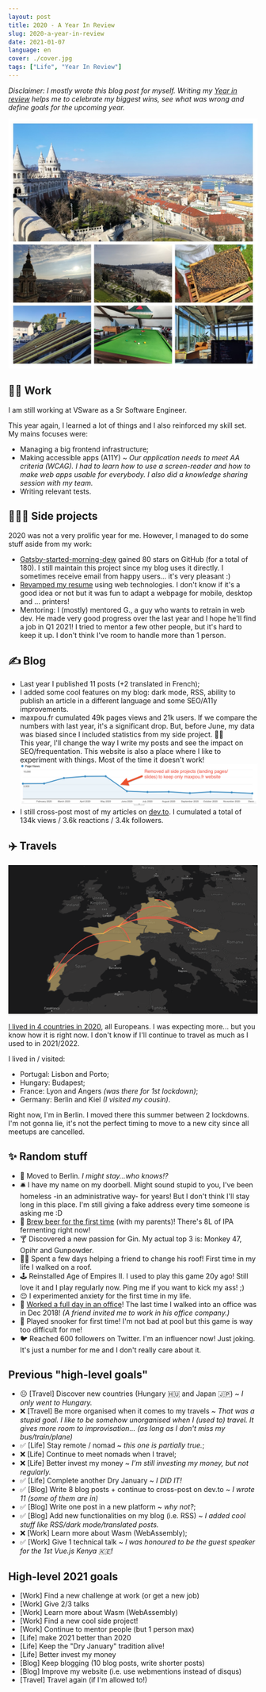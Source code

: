 ```yaml
---
layout: post
title: 2020 - A Year In Review
slug: 2020-a-year-in-review
date: 2021-01-07
language: en
cover: ./cover.jpg
tags: ["Life", "Year In Review"]
---
```


*Disclaimer: I mostly wrote this blog post for myself. Writing my [Year in review](/tags/Year%20In%20Review) helps me to celebrate my biggest wins, see what was wrong and define goals for the upcoming year.*

![a patchwork of images for 2020](./2020-mozaique.jpg)

## 👨‍💻 Work

I am still working at VSware as a Sr Software Engineer.

This year again, I learned a lot of things and I also reinforced my skill set. My mains focuses were:
* Managing a big frontend infrastructure;
* Making accessible apps (A11Y) ~ _Our application needs to meet AA criteria (WCAG). I had to learn how to use a screen-reader and how to make web apps usable for everybody. I also did a knowledge sharing session with my team._
* Writing relevant tests.


## 👨🏼‍🔬 Side projects

2020 was not a very prolific year for me. However, I managed to do some stuff aside from my work:

* [Gatsby-started-morning-dew](https://github.com/maxpou/gatsby-starter-morning-dew) gained 80 stars on GitHub (for a total of 180). I still maintain this project since my blog uses it directly. I sometimes receive email from happy users... it's very pleasant :)
* [Revamped my resume](/cv) using web technologies. I don't know if it's a good idea or not but it was fun to adapt a webpage for mobile, desktop and ... printers!
* Mentoring: I (mostly) mentored G., a guy who wants to retrain in web dev. He made very good progress over the last year and I hope he'll find a job in Q1 2021! I tried to mentor a few other people, but it's hard to keep it up. I don't think I've room to handle more than 1 person.

## ✍️ Blog

* Last year I published 11 posts (+2 translated in French);
* I added some cool features on my blog: dark mode, RSS, ability to publish an article in a different language and some SEO/A11y improvements.
* maxpou.fr cumulated 49k pages views and 21k users. If we compare the numbers with last year, it's a significant drop. But, before June, my data was biased since I included statistics from my side project. 🤦‍♂️  
This year, I'll change the way I write my posts and see the impact on SEO/frequentation. This website is also a place where I like to experiment with things. Most of the time it doesn't work!
![Page view graph (Google Analytics)](./analytics.png)
* I still cross-post most of my articles on [dev.to](https://dev.to/maxpou). I cumulated a total of 134k views / 3.6k reactions / 3.4k followers.

## ✈️ Travels

![my travel map](./travel-map.png)


[I lived in 4 countries in 2020](https://nomadlist.com/@maxpou), all Europeans. I was expecting more... but you know how it is right now. I don't know if I'll continue to travel as much as I used to in 2021/2022.

I lived in / visited:
* Portugal: Lisbon and Porto;
* Hungary: Budapest;
* France: Lyon and Angers _(was there for 1st lockdown)_;
* Germany: Berlin and Kiel _(I visited my cousin)_.

Right now, I'm in Berlin. I moved there this summer between 2 lockdowns. I'm not gonna lie, it's not the perfect timing to move to a new city since all meetups are cancelled.

## ✨ Random stuff

* 🌆 Moved to Berlin. _I might stay...who knows!?_
* 🛎 I have my name on my doorbell. Might sound stupid to you, I've been homeless -in an administrative way- for years! But I don't think I'll stay long in this place. I'm still giving a fake address every time someone is asking me :D
* 🍺 [Brew beer for the first time](https://twitter.com/_maxpou/status/1346376814541873152) (with my parents)! There's 8L of IPA fermenting right now!
* 🍸 Discovered a new passion for Gin. My actual top 3 is: Monkey 47, Opihr and Gunpowder.
* 👨‍🔧 Spent a few days helping a friend to change his roof! First time in my life I walked on a roof.
* 🕹 Reinstalled Age of Empires II. I used to play this game 20y ago! Still love it and I play regularly now. Ping me if you want to kick my ass! ;)
* 😔 I experimented anxiety for the first time in my life.
* 🏢 [Worked a full day in an office](https://twitter.com/_maxpou/status/1233385732946960384)! The last time I walked into an office was in Dec 2018! _(A friend invited me to work in his office company.)_
* 🎱 Played snooker for first time! I'm not bad at pool but this game is way too difficult for me!
* 🐦 Reached 600 followers on Twitter. I'm an influencer now! Just joking. It's just a number for me and I don't really care about it.

## Previous "high-level goals"

* 😐 [Travel] Discover new countries (Hungary 🇭🇺 and Japan 🇯🇵) ~ *I only went to Hungary.*
* ❌ [Travel] Be more organised when it comes to my travels ~ *That was a stupid goal. I like to be somehow unorganised when I (used to) travel. It gives more room to improvisation... (as long as I don't miss my bus/train/plane)*
* ✅ [Life] Stay remote / nomad ~ *this one is partially true.*;
* ❌ [Life] Continue to meet nomads when I travel;
* ❌ [Life] Better invest my money ~ *I'm still investing my money, but not regularly.*
* ✅ [Life] Complete another Dry January ~ *I DID IT!*
* ✅ [Blog] Write 8 blog posts + continue to cross-post on dev.to ~ *I wrote 11 (some of them are in)*
* ✅ [Blog] Write one post in a new platform ~ *why not?*;
* ✅ [Blog] Add new functionalities on my blog (i.e. RSS) ~ *I added cool stuff like RSS/dark mode/translated posts.*
* ❌ [Work] Learn more about Wasm (WebAssembly);
* ✅ [Work] Give 1 technical talk ~ *I was honoured to be the guest speaker for the 1st Vue.js Kenya 🇰🇪!*

## High-level 2021 goals

* [Work] Find a new challenge at work (or get a new job)
* [Work] Give 2/3 talks
* [Work] Learn more about Wasm (WebAssembly)
* [Work] Find a new cool side project!
* [Work] Continue to mentor people (but 1 person max)
* [Life] make 2021 better than 2020
* [Life] Keep the "Dry January" tradition alive!
* [Life] Better invest my money
* [Blog] Keep blogging (10 blog posts, write shorter posts)
* [Blog] Improve my website (i.e. use webmentions instead of disqus)
* [Travel] Travel again (if I'm allowed to!)

